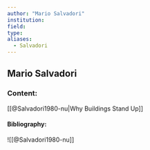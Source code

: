 ```yaml
---
author: "Mario Salvadori"
institution:
field:
type:
aliases:
  - Salvadori
---
```


## Mario Salvadori

### Content:
[[@Salvadori1980-nu|Why Buildings Stand Up]]

#### Bibliography:

![[@Salvadori1980-nu]]